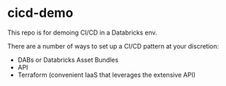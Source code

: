 # cicd-demo
This repo is for demoing CI/CD in a Databricks env.

There are a number of ways to set up a CI/CD pattern at your discretion:
 - DABs or Databricks Asset Bundles
 - API
 - Terraform (convenient IaaS that leverages the extensive API)
